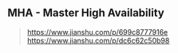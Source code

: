 ## MHA - Master High Availability
> https://www.jianshu.com/p/699c8777916e  
> https://www.jianshu.com/p/dc6c62c50b98
